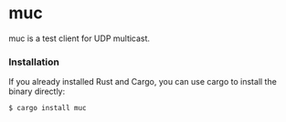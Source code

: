 # muc

muc is a test client for UDP multicast.

### Installation

If you already installed Rust and Cargo, you can use cargo to install the binary directly:

```bash
$ cargo install muc
```
